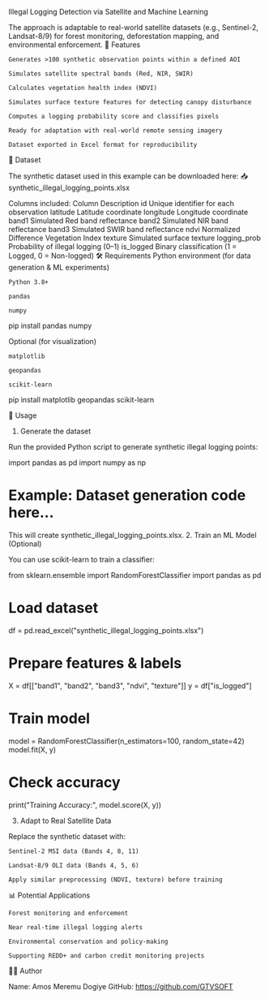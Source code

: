 Illegal Logging Detection via Satellite and Machine Learning

The approach is adaptable to real-world satellite datasets (e.g., Sentinel-2, Landsat-8/9) for forest monitoring, deforestation mapping, and environmental enforcement.
🚀 Features

    Generates >100 synthetic observation points within a defined AOI

    Simulates satellite spectral bands (Red, NIR, SWIR)

    Calculates vegetation health index (NDVI)

    Simulates surface texture features for detecting canopy disturbance

    Computes a logging probability score and classifies pixels

    Ready for adaptation with real-world remote sensing imagery

    Dataset exported in Excel format for reproducibility

📂 Dataset

The synthetic dataset used in this example can be downloaded here:
📥 synthetic_illegal_logging_points.xlsx

Columns included:
Column	Description
id	Unique identifier for each observation
latitude	Latitude coordinate
longitude	Longitude coordinate
band1	Simulated Red band reflectance
band2	Simulated NIR band reflectance
band3	Simulated SWIR band reflectance
ndvi	Normalized Difference Vegetation Index
texture	Simulated surface texture
logging_prob	Probability of illegal logging (0–1)
is_logged	Binary classification (1 = Logged, 0 = Non-logged)
🛠 Requirements
Python environment (for data generation & ML experiments)

    Python 3.8+

    pandas

    numpy

pip install pandas numpy

Optional (for visualization)

    matplotlib

    geopandas

    scikit-learn

pip install matplotlib geopandas scikit-learn

📌 Usage
1. Generate the dataset

Run the provided Python script to generate synthetic illegal logging points:

import pandas as pd
import numpy as np

# Example: Dataset generation code here...

This will create synthetic_illegal_logging_points.xlsx.
2. Train an ML Model (Optional)

You can use scikit-learn to train a classifier:

from sklearn.ensemble import RandomForestClassifier
import pandas as pd

# Load dataset
df = pd.read_excel("synthetic_illegal_logging_points.xlsx")

# Prepare features & labels
X = df[["band1", "band2", "band3", "ndvi", "texture"]]
y = df["is_logged"]

# Train model
model = RandomForestClassifier(n_estimators=100, random_state=42)
model.fit(X, y)

# Check accuracy
print("Training Accuracy:", model.score(X, y))

3. Adapt to Real Satellite Data

Replace the synthetic dataset with:

    Sentinel-2 MSI data (Bands 4, 8, 11)

    Landsat-8/9 OLI data (Bands 4, 5, 6)

    Apply similar preprocessing (NDVI, texture) before training

📊 Potential Applications

    Forest monitoring and enforcement

    Near real-time illegal logging alerts

    Environmental conservation and policy-making

    Supporting REDD+ and carbon credit monitoring projects

👨‍💻 Author

Name: Amos Meremu Dogiye
GitHub: https://github.com/GTVSOFT
